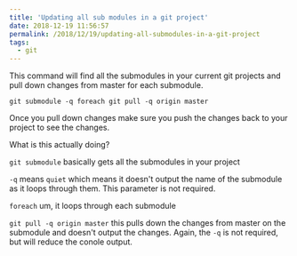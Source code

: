 ```yaml
---
title: 'Updating all sub modules in a git project'
date: 2018-12-19 11:56:57
permalink: /2018/12/19/updating-all-submodules-in-a-git-project
tags:
  - git
---
```


This command will find all the submodules in your current git projects and pull down changes from master for each submodule.

`git submodule -q foreach git pull -q origin master`

Once you pull down changes make sure you push the changes back to your project to see the changes.

What is this actually doing?

`git submodule` basically gets all the submodules in your project

`-q` means `quiet` which means it doesn't output the name of the submodule as it loops through them. This parameter is not required.

`foreach` um, it loops through each submodule

`git pull -q origin master` this pulls down the changes from master on the submodule and doesn't output the changes. Again, the `-q` is not required, but will reduce the conole output.
